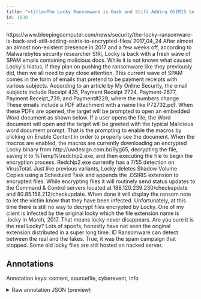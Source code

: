 ```yaml
---
title: "<title>The Locky Ransomware is Back and Still Adding OSIRIS to Encrypted Files</title>"
id: 1830
---
```


<title>The Locky Ransomware is Back and Still Adding OSIRIS to Encrypted Files</title>
<source> https://www.bleepingcomputer.com/news/security/the-locky-ransomware-is-back-and-still-adding-osiris-to-encrypted-files/ </source>
<date> 2017_04_24 </date>
<text>
After almost an almost non-existent presence in 2017 and a few weeks off, according to Malwarebytes security researcher S!Ri, Locky is back with a fresh wave of SPAM emails containing malicious docs. While it is not known what caused Locky's hiatus, if they plan on pushing the ransomware like they previously did, then we all need to pay close attention.
This current wave of SPAM comes in the form of emails that pretend to be payment receipts with various subjects. According to an article by My Online Security, the email subjects include Receipt 435, Payment Receipt 2724, Payment-2677, Payment Receipt_739, and Payment#229, where the numbers change.
These emails include a PDF attachment with a name like P72732.pdf. When these PDFs are opened, the target will be prompted to open an embedded Word document as shown below.
If a user opens the file, the Word document will open and the target will be greeted with the typical Malicious word document prompt. That is the prompting to enable the macros by clicking on Enable Content in order to properly see the document.
When the macros are enabled, the macros are currently downloading an encrypted Locky binary from http://uwdesign.com.br/9yg65, decrypting the file, saving it to %Temp%\redchip2.exe, and then executing the file to begin the encryption process. Redchip2.exe currently has a 7/55 detection on VirusTotal.
Just like previous variants, Locky deletes Shadow Volume Copies using a Scheduled Task and appends the .OSIRIS extension to encrypted files. 
While encrypting files it will routinely send status updates to the Command & Control servers located at 188.120.239.230/checkupdate and 80.85.158.212/checkupdate. When done it will display the ransom note to let the victim know that they have been infected.
Unfortunately, at this time there is still no way to decrypt files encrypted by Locky.
One of my client is infected by the original locky which the file extension name is .locky in March, 2017. That means locky never disappears.
Are you sure it is the real Locky? Lots of spoofs, honestly have not seen the original extension distributed in a super long time. ID Ransomware can detect between the real and the fakes.
True, it was the spam campaign that stopped. Some old locky files are still hosted on hacked server.
</text>



## Annotations

Annotation keys: content, sourcefile, cyberevent, info

<details>
<summary>Raw annotation JSON (preview)</summary>

```json
{
  "content": "After almost an almost non-existent presence in 2017 and a few weeks off, according to Malwarebytes security researcher S!Ri, Locky is back with a fresh wave of SPAM emails containing malicious docs. While it is not known what caused Locky's\u00a0hiatus, if they plan on pushing the ransomware like they previously did, then we all need to pay close attention. This current wave of SPAM comes in the form of emails that pretend to be payment receipts with various subjects. According to an article by My Online Security, the email subjects include\u00a0Receipt 435, Payment Receipt 2724, Payment-2677, Payment Receipt_739, and Payment#229, where the numbers change. These emails include a PDF attachment with a name like P72732.pdf. When these PDFs\u00a0are opened, the target will be prompted to open an embedded Word document as shown below. If a user opens the file, the Word document will open and the target will be greeted with the typical Malicious word document prompt. That is the prompting to enable the macros by clicking on Enable Content\u00a0in order to properly see the document. When the macros are enabled, the macros are currently downloading\u00a0an encrypted Locky binary from http://uwdesign.com.br/9yg65, decrypting the file, saving it to %Temp%\\redchip2.exe, and then executing the file to begin the encryption process. Redchip2.exe\u00a0currently has a 7/55 detection\u00a0on VirusTotal. Just like previous variants, Locky deletes Shadow Volume Copies using a Scheduled Task and appends the .OSIRIS extension to encrypted files.  While encrypting files it will routinely send status updates to the Command & Control servers located at\u00a0188.120.239.230/checkupdate and 80.85.158.212/checkupdate. When done it will display the ransom note to let the victim know that they have been infected. Unfortunately, at this time there is still no way to decrypt files encrypted by Locky. One of my client is infected by the original locky which the file extension name is .locky in March, 2017. That means locky never disappears. Are you sure it is the real Locky? Lots of spoofs, honestly have not seen the original extension distributed in a super long time. ID Ransomware can detect between the real and the fakes. True, it was the spam campaign that stopped. Some old locky files are still hosted on hacked server.",
  "sourcefile": "1830.txt",
  "cyberevent": {
    "hopper": [
      {
        "index": 0,
        "events": [
          {
            "index": "E2",
            "type": "Attack",
            "realis": "Generic",
            "nugget": {
              "startOffset": 1696,
              "index": "T4",
              "endOffset": 1708,
              "text": "will display"
            },
            "argument": [
              {
                "index": "T5",
                "text": "the ransom note",
                "endOffset": 1724,
                "role": {
                  "type": "Tool"
                },
                "startOffset": 1709,
                "type": "File"
              },
              {
                "index": "T6",
                "text": "the victim",
                "endOffset": 1742,
                "role": {
                  "type": "Victim"
                },
                "startOffset": 1732,
                "type": "Person"
              },
              {
                "index": "T8",
                "text": "they",
                "endOffset": 1757,
                "role": {
                  "type": "Victim"
                },
                "startOffset": 1753,
                "type": "Person"
              },
              {
                "index": "T7",
                "text": "have been infected",
                "endOffset": 1776,
                "role": {
                  "CAPEC-Meta": "Action Spoofing",
                  "type": "Attack-Pattern",
                  "confidence": 0.8630674779415131
                },
                "startOffset": 1758,
                "type"
```
</details>
